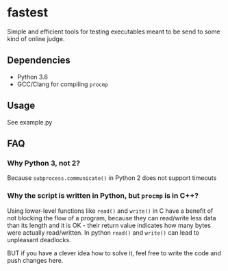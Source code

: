 # fastest
Simple and efficient tools for testing executables meant to be send to some
kind of online judge.

## Dependencies
* Python 3.6
* GCC/Clang for compiling `procmp`

## Usage
See example.py

## FAQ

### Why Python 3, not 2?
Because `subprocess.communicate()` in Python 2 does not support timeouts

### Why the script is written in Python, but `procmp` is in C++?
Using lower-level functions like `read()` and `write()` in C have a benefit
of not blocking the flow of a program, because they can read/write less data
than its length and it is OK - their return value indicates how many bytes
were actually read/written. In python `read()` and `write()` can lead to
unpleasant deadlocks.

BUT if you have a clever idea how to solve it, feel free to write the code and
push changes here.

